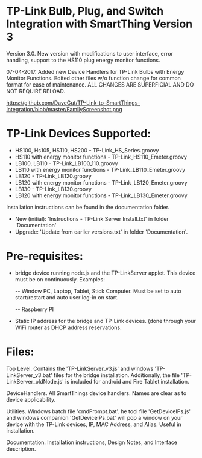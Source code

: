 # TP-Link Bulb, Plug, and Switch Integration with SmartThing Version 3
Version 3.0.  New version with modifications to user interface, error handling, support to the HS110 plug energy monitor functions.

07-04-2017.  Added new Device Handlers for TP-Link Bulbs with Energy Monitor Functions.  Edited other files w/o function change for common format for ease of maintenance.  ALL CHANGES ARE SUPERFICIAL AND DO NOT REQUIRE RELOAD.

https://github.com/DaveGut/TP-Link-to-SmartThings-Integration/blob/master/FamilyScreenshot.png

# TP-Link Devices Supported:
-  HS100, Hs105, HS110, HS200 - TP-Link_HS_Series.groovy
-  HS110 with energy monitor functions - TP-Link_HS110_Emeter.groovy
-  LB100, LB110 - TP-Link_LB100_110.groovy
-  LB110 with energy monitor functions - TP-Link_LB110_Emeter.groovy
-  LB120 - TP-Link_LB120.groovy
-  LB120 with energy monitor functions - TP-Link_LB120_Emeter.groovy
-  LB130 - TP-Link_LB130.groovy
-  LB120 with energy monitor functions - TP-Link_LB130_Emeter.groovy

Installation instructions can be found in the documentation folder.
-  New (initial):  'Instructions - TP-Link Server Install.txt' in folder 'Documentation'
-  Upgrade:  'Update from earlier versions.txt' in folder 'Documentation'.

# Pre-requisites:
-  bridge device running node.js and the TP-LinkServer applet.  This device must be on continuously.  Examples:

   --  Window PC, Laptop, Tablet, Stick Computer.  Must be set to auto start/restart and auto user log-in on start.
   
   --  Raspberry PI
-  Static IP address for the bridge and TP-Link devices.  (done through your WiFi router as DHCP address reservations.

# Files:
Top Level.  Contains the 'TP-LinkServer_v3.js' and windows 'TP-LinkServer_v3.bat' files for the bridge installation.  Additionally, the file 'TP-LinkServer_oldNode.js' is included for android and Fire Tablet installation.

DeviceHandlers.  All SmartThings device handlers.  Names are clear as to device applicability.

Utilities.  Windows batch file 'cmdPrompt.bat'.  he tool file 'GetDeviceIPs.js' and windows companion 'GetDeviceIPs.bat' will pop a window on your device with the TP-Link devices, IP, MAC Address, and Alias.  Useful in installation.

Documentation.  Installation instructions, Design Notes, and Interface description.

